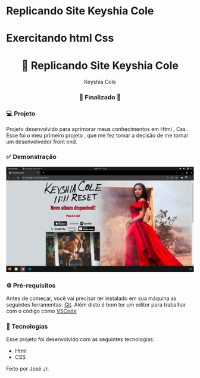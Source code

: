 # Replicando Site Keyshia Cole
# Exercitando html Css 


<h1 align="center">
    🚀 Replicando Site Keyshia Cole
</h1>

<p align="center">Keyshia Cole</p>


<h3 align="center"> 
🚧 Finalizado  🚧
</h3>


### 💻 Projeto

Projeto desenvolvido para aprimorar meus conhecimentos em Html , Css .
Esse foi o meu primeiro projeto , que me fez  tomar a decisão de me tornar um desenvolvedor front end.

### ✅ Demonstração
 <img src="./img/Captura de tela de 2022-02-01 17-52-02.png">

### ⚙ Pré-requisitos

Antes de começar, você vai precisar ter instalado em sua máquina as seguintes ferramentas:
[Git](https://git-scm.com).
Além disto é bom ter um editor para trabalhar com o código como [VSCode](https://code.visualstudio.com/)


### 🚀 Tecnologias

Esse projeto foi desenvolvido com as seguintes tecnologias:

- Html
- CSS


Feito por José Jr.

